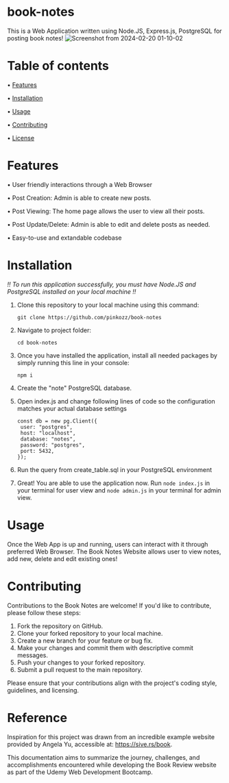 # book-notes
This is a Web Application written using Node.JS, Express.js, PostgreSQL for posting book notes!
![Screenshot from 2024-02-20 01-10-02](https://github.com/pinkozz/book-notes/assets/136079534/a2f6e82f-c2a4-4c42-b217-88bf925089a1)


# Table of contents
• [Features](https://github.com/pinkozz/book-notes#features)

• [Installation](https://github.com/pinkozz/book-notes#installation)

• [Usage](https://github.com/pinkozz/book-notes#usage)

• [Contributing](https://github.com/pinkozz/book-notes#contributing)

• [License](https://github.com/pinkozz/book-notes#license)

# Features
• User friendly interactions through a Web Browser

• Post Creation: Admin is able to create new posts.

• Post Viewing: The home page allows the user to view all their posts.

• Post Update/Delete: Admin is able to edit and delete posts as needed.

• Easy-to-use and extandable codebase

# Installation
*!! To run this application successfully, you must have Node.JS and PostgreSQL installed on your local machine !!*

1. Clone this repository to your local machine using this command:
   
   ```shell
   git clone https://github.com/pinkozz/book-notes
   ```
   
2. Navigate to project folder:
   
   ```shell
   cd book-notes
   ```
3. Once you have installed the application, install all needed packages by simply running this line in your console:
   
   ```shell
   npm i
   ```

4. Create the "note" PostgreSQL database.

5. Open index.js and change following lines of code so the configuration matches your actual database settings
   ```code
   const db = new pg.Client({
    user: "postgres",
    host: "localhost",
    database: "notes",
    password: "postgres",
    port: 5432,
   });
   ```
6. Run the query from create_table.sql in your PostgreSQL environment

7. Great! You are able to use the application now. Run ``` node index.js ``` in your terminal for user view and ``` node admin.js ``` in your terminal for admin view.

# Usage
Once the Web App is up and running, users can interact with it through preferred Web Browser. The Book Notes Website allows user to view notes, add new, delete and edit existing ones! 

# Contributing
Contributions to the Book Notes are welcome! If you'd like to contribute, please follow these steps:

1. Fork the repository on GitHub.
2. Clone your forked repository to your local machine.
3. Create a new branch for your feature or bug fix.
4. Make your changes and commit them with descriptive commit messages.
5. Push your changes to your forked repository.
6. Submit a pull request to the main repository.

Please ensure that your contributions align with the project's coding style, guidelines, and licensing.

# Reference
Inspiration for this project was drawn from an incredible example website provided by Angela Yu, accessible at: https://sive.rs/book.

This documentation aims to summarize the journey, challenges, and accomplishments encountered while developing the Book Review website as part of the Udemy Web Development Bootcamp.
